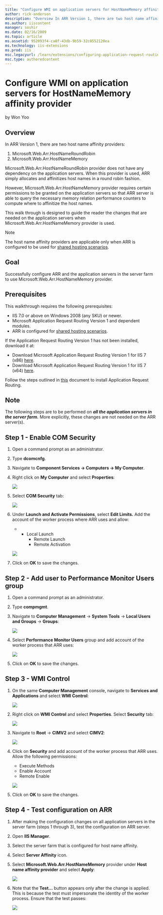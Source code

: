 ```yaml
---
title: "Configure WMI on application servers for HostNameMemory affinity provider | Microsoft Docs"
author: rick-anderson
description: "Overview In ARR Version 1, there are two host name affinity providers: Microsoft.Web.Arr.HostNameRoundRobin Microsoft.Web.Arr.HostNameMemory Microsoft.Web.Ar..."
ms.author: iiscontent
manager: soshir
ms.date: 02/16/2009
ms.topic: article
ms.assetid: 952093f4-ca8f-43db-9b59-32c0552120ea
ms.technology: iis-extensions
ms.prod: iis
msc.legacyurl: /learn/extensions/configuring-application-request-routing-arr/how-to-configure-wmi-service-on-application-servers-for-hostnamememory-affinity-provider
msc.type: authoredcontent
---
```

Configure WMI on application servers for HostNameMemory affinity provider
====================
by Won Yoo

## Overview

In ARR Version 1, there are two host name affinity providers:

1. Microsoft.Web.Arr.HostNameRoundRobin
2. Microsoft.Web.Arr.HostNameMemory

Microsoft.Web.Arr.HostNameRoundRobin provider does not have any dependency on the application servers. When this provider is used, ARR simply allocates and affinitizes host names in a round robin fashion.

However, Microsoft.Web.Arr.HostNameMemory provider requires certain permissions to be granted on the application servers so that ARR server is able to query the necessary memory relation performance counters to compute where to affinitize the host names.

This walk through is designed to guide the reader the changes that are needed on the application servers when Microsoft.Web.Arr.HostNameMemory provider is used.

> [!NOTE]
> The host name affinity providers are applicable only when ARR is configured to be used for [shared hosting scenarios](shared-hosting-using-application-request-routing-arr.md).

## Goal

Successfully configure ARR and the application servers in the server farm to use Microsoft.Web.Arr.HostNameMemory provider.

## Prerequisites

This walkthrough requires the following prerequisites:

- IIS 7.0 or above on Windows 2008 (any SKU) or newer.
- Microsoft Application Request Routing Version 1 and dependent modules.
- ARR is configured for [shared hosting scenarios](shared-hosting-using-application-request-routing-arr.md).

If the Application Request Routing Version 1 has not been installed, download it at:

- Download Microsoft Application Request Routing Version 1 for IIS 7 (x86) [here](https://iis.net/downloads/default.aspx?tabid=34&amp;g=6&amp;i=1709).
- Download Microsoft Application Request Routing Version 1 for IIS 7 (x64) [here](https://iis.net/downloads/default.aspx?tabid=34&amp;g=6&amp;i=1712).

Follow the steps outlined in [this](../installing-application-request-routing-arr/install-application-request-routing.md) document to install Application Request Routing.

## Note

The following steps are to be performed on ***all the application servers in the server farm.*** More explicitly, these changes are not needed on the ARR server(s).

## Step 1 - Enable COM Security

1. Open a command prompt as an administrator.
2. Type **dcomcnfg**.
3. Navigate to **Component Services -&gt; Computers -&gt; My Computer**.
4. Right click on **My Computer** and select **Properties**:

    [![](how-to-configure-wmi-service-on-application-servers-for-hostnamememory-affinity-provider/_static/image3.jpg)](how-to-configure-wmi-service-on-application-servers-for-hostnamememory-affinity-provider/_static/image2.jpg)
5. Select **COM Security** tab:

    [![](how-to-configure-wmi-service-on-application-servers-for-hostnamememory-affinity-provider/_static/image5.jpg)](how-to-configure-wmi-service-on-application-servers-for-hostnamememory-affinity-provider/_static/image4.jpg)
6. Under **Launch and Activate Permissions**, select **Edit Limits.** Add the account of the worker process where ARR uses and allow:

    - - Local Launch
        - Remote Launch
        - Remote Activation

    [![](how-to-configure-wmi-service-on-application-servers-for-hostnamememory-affinity-provider/_static/image7.jpg)](how-to-configure-wmi-service-on-application-servers-for-hostnamememory-affinity-provider/_static/image6.jpg)
7. Click on **OK** to save the changes.

## Step 2 - Add user to Performance Monitor Users group

1. Open a command prompt as an administrator.
2. Type **compmgmt**.
3. Navigate to **Computer Management** -&gt; **System Tools** -&gt; **Local Users and Groups** -&gt; **Groups**:

    [![](how-to-configure-wmi-service-on-application-servers-for-hostnamememory-affinity-provider/_static/image9.jpg)](how-to-configure-wmi-service-on-application-servers-for-hostnamememory-affinity-provider/_static/image8.jpg)
4. Select **Performance Monitor Users** group and add account of the worker process that ARR uses:

    [![](how-to-configure-wmi-service-on-application-servers-for-hostnamememory-affinity-provider/_static/image11.jpg)](how-to-configure-wmi-service-on-application-servers-for-hostnamememory-affinity-provider/_static/image10.jpg)
5. Click on **OK** to save the changes.

## Step 3 - WMI Control

1. On the same **Computer Management** console, navigate to **Services and Applications** and select **WMI Control**:

    [![](how-to-configure-wmi-service-on-application-servers-for-hostnamememory-affinity-provider/_static/image13.jpg)](how-to-configure-wmi-service-on-application-servers-for-hostnamememory-affinity-provider/_static/image12.jpg)
2. Right click on **WMI Control** and select **Properties**. Select **Security** tab:

    [![](how-to-configure-wmi-service-on-application-servers-for-hostnamememory-affinity-provider/_static/image15.jpg)](how-to-configure-wmi-service-on-application-servers-for-hostnamememory-affinity-provider/_static/image14.jpg)
3. Navigate to **Root** -&gt; **CIMV2** and select **CIMV2**:

    [![](how-to-configure-wmi-service-on-application-servers-for-hostnamememory-affinity-provider/_static/image17.jpg)](how-to-configure-wmi-service-on-application-servers-for-hostnamememory-affinity-provider/_static/image16.jpg)
4. Click on **Security** and add account of the worker process that ARR uses. Allow the following permissions:

    - Execute Methods
    - Enable Account
    - Remote Enable

    [![](how-to-configure-wmi-service-on-application-servers-for-hostnamememory-affinity-provider/_static/image19.jpg)](how-to-configure-wmi-service-on-application-servers-for-hostnamememory-affinity-provider/_static/image18.jpg)
5. Click on **OK** to save the changes.

## Step 4 - Test configuration on ARR

1. After making the configuration changes on all application servers in the server farm (steps 1 through 3), test the configuration on ARR server.
2. Open **IIS Manager**.
3. Select the server farm that is configured for host name affinity.
4. Select **Server Affinity** icon.
5. Select **Microsoft.Web.Arr.HostNameMemory** provider under **Host name affinity provider** and select **Apply**:

    [![](how-to-configure-wmi-service-on-application-servers-for-hostnamememory-affinity-provider/_static/image21.jpg)](how-to-configure-wmi-service-on-application-servers-for-hostnamememory-affinity-provider/_static/image20.jpg)
6. Note that the **Test...** button appears only after the change is applied. This is because the test must impersonate the identity of the worker process. Ensure that the test passes:

    [![](how-to-configure-wmi-service-on-application-servers-for-hostnamememory-affinity-provider/_static/image23.jpg)](how-to-configure-wmi-service-on-application-servers-for-hostnamememory-affinity-provider/_static/image22.jpg)
